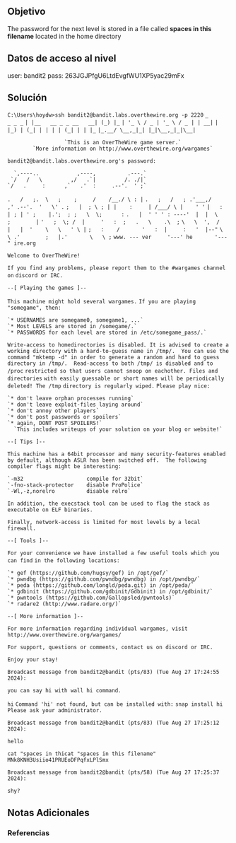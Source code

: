 ## Objetivo 
The password for the next level is stored in a file called **spaces in this filename** located in the home directory
## Datos de acceso al nivel 

user: bandit2
pass: 263JGJPfgU6LtdEvgfWU1XP5yac29mFx

## Solución  
`C:\Users\hoydw>ssh bandit2@bandit.labs.overthewire.org -p 2220`
                         `_                     _ _ _`
                        `| |__   __ _ _ __   __| (_) |_`
                        `| '_ \ / _ | '_ \ / _ | | __|`
                        `| |_) | (_| | | | | (_| | | |_`
                        `|_.__/ \__,_|_| |_|\__,_|_|\__|`


                      `This is an OverTheWire game server.`
            `More information on http://www.overthewire.org/wargames`

`bandit2@bandit.labs.overthewire.org's password:`

      `,----..            ,----,          .---.`
     `/   /   \         ,/   .`|         /. ./|`
    `/   .     :      ,`   .'  :     .--'.  ' ;`
   `.   /   ;.  \   ;    ;     /    /__./ \ : |`
  `.   ;   /   ; .'___,/    ,' .--'.  '   \' .`
  `;   |  ; \ ; | |    :     | /___/ \ |    ' '`
  `|   :  | ; | ' ;    |.';  ; ;   \  \;      :`
  `.   |  ' ' ' : ----'  |  |  \   ;        |`
  `'   ;  \; /  |     '   :  ;   .   \    .\  ;`
   `\   \  ',  /      |   |  '    \   \   ' \ |`
    `;   :    /       '   :  |     :   '  |--"`
     `\   \ .'        ;   |.'       \   \ ;`
  `www. --- ver     '---' he       '---" ire.org`


`Welcome to OverTheWire!`

`If you find any problems, please report them to the #wargames channel on`
`discord or IRC.`

`--[ Playing the games ]--`

  `This machine might hold several wargames.`
  `If you are playing "somegame", then:`

    `* USERNAMES are somegame0, somegame1, ...`
    `* Most LEVELS are stored in /somegame/.`
    `* PASSWORDS for each level are stored in /etc/somegame_pass/.`

  `Write-access to homedirectories is disabled. It is advised to create a`
  `working directory with a hard-to-guess name in /tmp/.  You can use the`
  `command "mktemp -d" in order to generate a random and hard to guess`
  `directory in /tmp/.  Read-access to both /tmp/ is disabled and to /proc`
  `restricted so that users cannot snoop on eachother. Files and directories`
  `with easily guessable or short names will be periodically deleted! The /tmp`
  `directory is regularly wiped.`
  `Please play nice:`

    `* don't leave orphan processes running`
    `* don't leave exploit-files laying around`
    `* don't annoy other players`
    `* don't post passwords or spoilers`
    `* again, DONT POST SPOILERS!`
      `This includes writeups of your solution on your blog or website!`

`--[ Tips ]--`

  `This machine has a 64bit processor and many security-features enabled`
  `by default, although ASLR has been switched off.  The following`
  `compiler flags might be interesting:`

    `-m32                    compile for 32bit`
    `-fno-stack-protector    disable ProPolice`
    `-Wl,-z,norelro          disable relro`

  `In addition, the execstack tool can be used to flag the stack as`
  `executable on ELF binaries.`

  `Finally, network-access is limited for most levels by a local`
  `firewall.`

`--[ Tools ]--`

 `For your convenience we have installed a few useful tools which you can find`
 `in the following locations:`

    `* gef (https://github.com/hugsy/gef) in /opt/gef/`
    `* pwndbg (https://github.com/pwndbg/pwndbg) in /opt/pwndbg/`
    `* peda (https://github.com/longld/peda.git) in /opt/peda/`
    `* gdbinit (https://github.com/gdbinit/Gdbinit) in /opt/gdbinit/`
    `* pwntools (https://github.com/Gallopsled/pwntools)`
    `* radare2 (http://www.radare.org/)`

`--[ More information ]--`

  `For more information regarding individual wargames, visit`
  `http://www.overthewire.org/wargames/`

  `For support, questions or comments, contact us on discord or IRC.`

  `Enjoy your stay!`



`Broadcast message from bandit2@bandit (pts/83) (Tue Aug 27 17:24:55 2024):`


`you can say hi with wall hi command.`


`hi`
`Command 'hi' not found, but can be installed with:`
`snap install hi`
`Please ask your administrator.`


`Broadcast message from bandit2@bandit (pts/83) (Tue Aug 27 17:25:12 2024):`


`hello`


`cat "spaces in thicat "spaces in this filename"`
`MNk8KNH3Usiio41PRUEoDFPqfxLPlSmx`


`Broadcast message from bandit2@bandit (pts/58) (Tue Aug 27 17:25:37 2024):`


`shy?`


## Notas Adicionales 




### Referencias